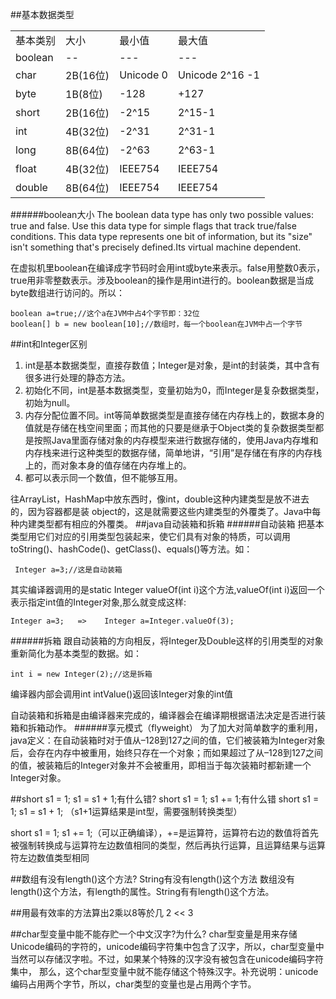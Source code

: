 ##基本数据类型
<table>
<tr>
<td>基本类别</td>
<td>大小</td>
<td>最小值</td>
<td>最大值</td>
</tr>
<tr>
<td>boolean</td>
<td>--</td>
<td>---</td>
<td>---</td>
</tr>
<tr>
<td>char</td>
<td>2B(16位)</td>
<td>Unicode 0</td>
<td>Unicode 2^16 -1</td>
</tr>
<tr>
<td>byte</td>
<td>1B(8位)</td>
<td>-128</td>
<td>+127</td>
</tr>
<tr>
<td>short</td>
<td>2B(16位)</td>
<td>-2^15</td>
<td>2^15-1</td>
</tr>
<tr>
<td>int</td>
<td>4B(32位)</td>
<td>-2^31</td>
<td>2^31-1</td>
</tr>
<tr>
<td>long</td>
<td>8B(64位)</td>
<td>-2^63</td>
<td>2^63-1</td>
</tr>
<tr>
<td>float</td>
<td>4B(32位)</td>
<td>IEEE754</td>
<td>IEEE754 </td>
</tr>
<tr>
<td>double</td>
<td>8B(64位)</td>
<td>IEEE754 </td>
<td>IEEE754 </td>
</tr>
</table>

######boolean大小
The boolean data type has only two possible values: true and false. Use this data type for simple flags that track true/false conditions. This data type represents one bit of information, but its "size" isn't something that's precisely defined.Its virtual machine dependent.

在虚拟机里boolean在编译成字节码时会用int或byte来表示。false用整数0表示，true用非零整数表示。涉及boolean的操作是用int进行的。boolean数据是当成byte数组进行访问的。所以：

	boolean a=true;//这个a在JVM中占4个字节即：32位
	boolean[] b = new boolean[10];//数组时，每一个boolean在JVM中占一个字节

##int和Integer区别
1. int是基本数据类型，直接存数值；Integer是对象，是int的封装类，其中含有很多进行处理的静态方法。
2. 初始化不同，int是基本数据类型，变量初始为0，而Integer是复杂数据类型，初始为null。
3. 内存分配位置不同。int等简单数据类型是直接存储在内存栈上的，数据本身的值就是存储在栈空间里面；而其他的只要是继承于Object类的复杂数据类型都是按照Java里面存储对象的内存模型来进行数据存储的，使用Java内存堆和内存栈来进行这种类型的数据存储，简单地讲，“引用”是存储在有序的内存栈上的，而对象本身的值存储在内存堆上的。
4. 都可以表示同一个数值，但不能够互用。

往ArrayList，HashMap中放东西时，像int，double这种内建类型是放不进去的，因为容器都是装 object的，这是就需要这些内建类型的外覆类了。Java中每种内建类型都有相应的外覆类。
##java自动装箱和拆箱
######自动装箱
把基本类型用它们对应的引用类型包装起来，使它们具有对象的特质，可以调用toString()、hashCode()、getClass()、equals()等方法。如：

	 Integer a=3;//这是自动装箱

其实编译器调用的是static Integer valueOf(int i)这个方法,valueOf(int i)返回一个表示指定int值的Integer对象,那么就变成这样: 

	Integer a=3;   =>    Integer a=Integer.valueOf(3);

######拆箱
跟自动装箱的方向相反，将Integer及Double这样的引用类型的对象重新简化为基本类型的数据。如：

	int i = new Integer(2);//这是拆箱
编译器内部会调用int intValue()返回该Integer对象的int值

自动装箱和拆箱是由编译器来完成的，编译器会在编译期根据语法决定是否进行装箱和拆箱动作。
######享元模式（flyweight）
为了加大对简单数字的重利用，java定义：在自动装箱时对于值从–128到127之间的值，它们被装箱为Integer对象后，会存在内存中被重用，始终只存在一个对象；而如果超过了从–128到127之间的值，被装箱后的Integer对象并不会被重用，即相当于每次装箱时都新建一个 Integer对象。

##short s1 = 1; s1 = s1 + 1;有什么错? short s1 = 1; s1 += 1;有什么错
short s1 = 1; s1 = s1 + 1; （s1+1运算结果是int型，需要强制转换类型）

short s1 = 1; s1 += 1;（可以正确编译），+=是运算符，运算符右边的数值将首先被强制转换成与运算符左边数值相同的类型，然后再执行运算，且运算结果与运算符左边数值类型相同

##数组有没有length()这个方法? String有没有length()这个方法
数组没有length()这个方法，有length的属性。String有有length()这个方法。

##用最有效率的方法算出2乘以8等於几
2 << 3

##char型变量中能不能存贮一个中文汉字?为什么?
char型变量是用来存储Unicode编码的字符的，unicode编码字符集中包含了汉字，所以，char型变量中当然可以存储汉字啦。不过，如果某个特殊的汉字没有被包含在unicode编码字符集中，
那么，这个char型变量中就不能存储这个特殊汉字。补充说明：unicode编码占用两个字节，所以，char类型的变量也是占用两个字节。

##
